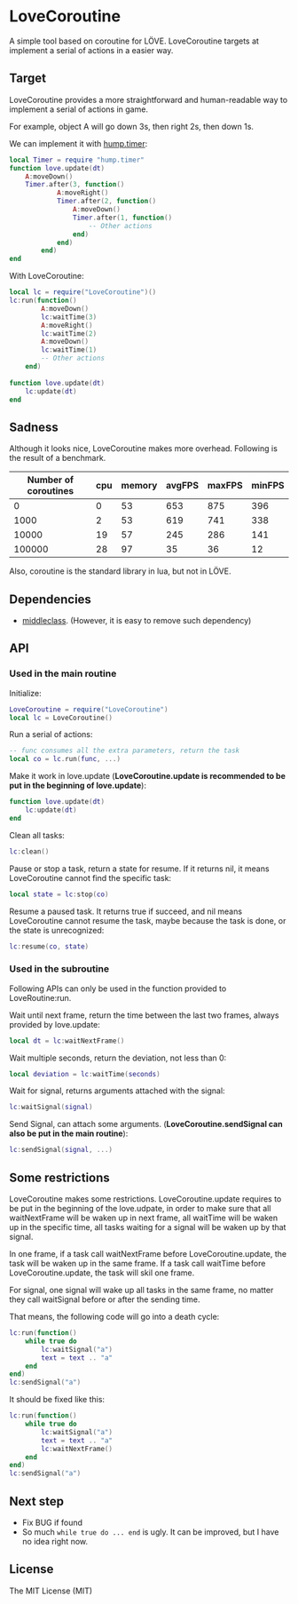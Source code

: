 # LoveCoroutine

A simple tool based on coroutine for LÖVE. LoveCoroutine targets at implement a serial of actions in a easier way.

## Target

LoveCoroutine provides a more straightforward and human-readable way to implement a serial of actions in game.

For example, object A will go down 3s, then right 2s, then down 1s.

We can implement it with [hump.timer](http://hump.readthedocs.org/en/latest/timer.html):

```lua
local Timer = require "hump.timer"
function love.update(dt)
    A:moveDown()
    Timer.after(3, function()
            A:moveRight()
            Timer.after(2, function()
                A:moveDown()
                Timer.after(1, function()
                    -- Other actions
                end)
            end)
        end)
end
```

With LoveCoroutine:

```lua
local lc = require("LoveCoroutine")()
lc:run(function()
        A:moveDown()
        lc:waitTime(3)
        A:moveRight()
        lc:waitTime(2)
        A:moveDown()
        lc:waitTime(1)
        -- Other actions
    end)
    
function love.update(dt)
    lc:update(dt)
end
```

## Sadness

Although it looks nice, LoveCoroutine makes more overhead. Following is the result of a benchmark.

Number of coroutines | cpu | memory | avgFPS | maxFPS | minFPS
-------------------- | --- | ------ | ------ | ------ | ------
0                    |  0  |   53   |    653 |   875  |   396 
1000                 |  2  |   53   |    619 |   741  |   338 
10000                | 19  |   57   |    245 |   286  |   141 
100000               | 28  |   97   |    35  |    36  |    12 

Also, coroutine is the standard library in lua, but not in LÖVE.

## Dependencies

* [middleclass](https://github.com/kikito/middleclass). (However, it is easy to remove such dependency)

## API

### Used in the main routine

Initialize:

```lua
LoveCoroutine = require("LoveCoroutine")
local lc = LoveCoroutine()
```

Run a serial of actions:

```lua
-- func consumes all the extra parameters, return the task
local co = lc.run(func, ...)
```

Make it work in love.update (**LoveCoroutine.update is recommended to be put in the beginning of love.update**):

```lua
function love.update(dt)
    lc:update(dt)
end
```

Clean all tasks:

```lua
lc:clean()
```

Pause or stop a task, return a state for resume. If it returns nil, it means LoveCoroutine cannot find the specific task:

```lua
local state = lc:stop(co)
```

Resume a paused task. It returns true if succeed, and nil means LoveCoroutine cannot resume the task, maybe because the task is done, or the state is unrecognized:

```lua
lc:resume(co, state)
```

### Used in the subroutine

Following APIs can only be used in the function provided to LoveRoutine:run.

Wait until next frame, return the time between the last two frames, always provided by love.update:

```lua
local dt = lc:waitNextFrame()
```

Wait multiple seconds, return the deviation, not less than 0:

```lua
local deviation = lc:waitTime(seconds)
```

Wait for signal, returns arguments attached with the signal:

```lua
lc:waitSignal(signal)
```

Send Signal, can attach some arguments. (**LoveCoroutine.sendSignal can also be put in the main routine**):

```lua
lc:sendSignal(signal, ...)
```

## Some restrictions

LoveCoroutine makes some restrictions. LoveCoroutine.update requires to be put in the beginning of the love.udpate, 
in order to make sure that all waitNextFrame will be waken up in next frame, 
all waitTime will be waken up in the specific time, all tasks waiting for a signal will be waken up by that signal.

In one frame, if a task call waitNextFrame before LoveCoroutine.update, the task will be waken up in the same frame.
If a task call waitTime before LoveCoroutine.update, the task will skil one frame.

For signal, one signal will wake up all tasks in the same frame, no matter they call waitSignal before or after the sending time.

That means, the following code will go into a death cycle:

```lua
lc:run(function()
    while true do
        lc:waitSignal("a")
        text = text .. "a"
    end
end)
lc:sendSignal("a")
```

It should be fixed like this:

```lua
lc:run(function()
    while true do
        lc:waitSignal("a")
        text = text .. "a"
        lc:waitNextFrame()
    end
end)
lc:sendSignal("a")
```

## Next step

* Fix BUG if found
* So much `while true do ... end` is ugly. It can be improved, but I have no idea right now.

## License

The MIT License (MIT)